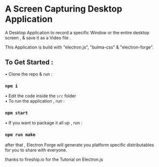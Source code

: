 # A Screen Capturing Desktop Application 
<p> A Desktop Application to record a specific Window or the entire desktop screen , & save it as a Video file .</p> 
This Application is build with "electron.js", "bulma-css" & "electron-forge".

## To Get Started : 
• Clone the repo & run : 
### `npm i`
• Edit the code inside the `src` folder <br />
• To run the application , run : 
### `npm start`
• If you want to package it all up , run : 
### `npm run make`
after that , Electron Forge will generate you platform specific distributables for you to share with everyone.

thanks to fireship.io for the Tutorial on Electron.js 
